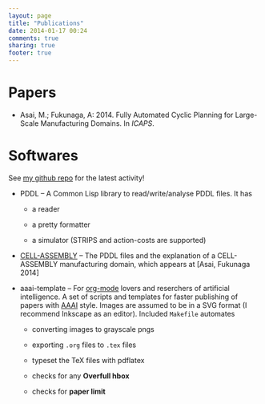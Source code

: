 ```yaml
---
layout: page
title: "Publications"
date: 2014-01-17 00:24
comments: true
sharing: true
footer: true
---
```


# Papers

-   Asai, M.; Fukunaga, A: 2014. Fully Automated Cyclic Planning for Large-Scale
    Manufacturing Domains. In *ICAPS*.

# Softwares

See [my github repo](https://github.com/guicho271828) for the latest activity!

-   PDDL &#x2013; A Common Lisp library to read/write/analyse PDDL files. It has
    
    -   a reader
    
    -   a pretty formatter
    
    -   a simulator (STRIPS and action-costs are supported)

-   [CELL-ASSEMBLY](https://github.com/guicho271828/cell-assembly-pddl-models) &#x2013; The PDDL files and the explanation of a CELL-ASSEMBLY
    manufacturing domain, which appears at [Asai, Fukunaga 2014]

-   aaai-template &#x2013; For [org-mode](http://orgmode.org/) lovers and reserchers of artificial intelligence. A
    set of scripts and templates for faster publishing of papers with [AAAI](http://www.aaai.org/)
    style. Images are assumed to be in a SVG format (I recommend Inkscape as an
    editor). Included `Makefile` automates
    
    -   converting images to grayscale pngs
    
    -   exporting `.org` files to `.tex` files
    
    -   typeset the TeX files with pdflatex
    
    -   checks for any **Overfull hbox**
    
    -   checks for **paper limit**
